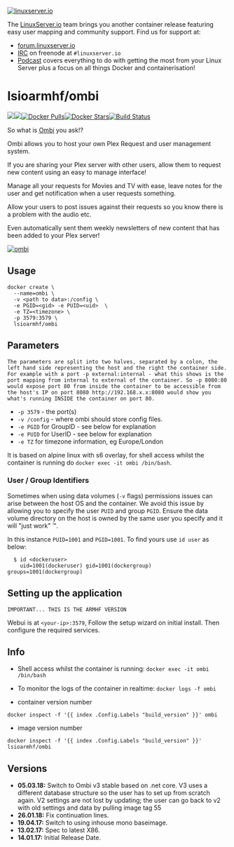 [linuxserverurl]: https://linuxserver.io
[forumurl]: https://forum.linuxserver.io
[ircurl]: https://www.linuxserver.io/irc/
[podcasturl]: https://www.linuxserver.io/podcast/
[appurl]: https://ombi.io/
[hub]: https://hub.docker.com/r/lsioarmhf/ombi/

[![linuxserver.io](https://raw.githubusercontent.com/linuxserver/docker-templates/master/linuxserver.io/img/linuxserver_medium.png)][linuxserverurl]

The [LinuxServer.io][linuxserverurl] team brings you another container release featuring easy user mapping and community support. Find us for support at:
* [forum.linuxserver.io][forumurl]
* [IRC][ircurl] on freenode at `#linuxserver.io`
* [Podcast][podcasturl] covers everything to do with getting the most from your Linux Server plus a focus on all things Docker and containerisation!

# lsioarmhf/ombi
[![](https://images.microbadger.com/badges/version/lsioarmhf/ombi.svg)](https://microbadger.com/images/lsioarmhf/ombi "Get your own version badge on microbadger.com")[![](https://images.microbadger.com/badges/image/lsioarmhf/ombi.svg)](https://microbadger.com/images/lsioarmhf/ombi "Get your own image badge on microbadger.com")[![Docker Pulls](https://img.shields.io/docker/pulls/lsioarmhf/ombi.svg)][hub][![Docker Stars](https://img.shields.io/docker/stars/lsioarmhf/ombi.svg)][hub][![Build Status](https://ci.linuxserver.io/buildStatus/icon?job=Docker-Builders/armhf/armhf-ombi)](https://ci.linuxserver.io/job/Docker-Builders/job/armhf/job/armhf-ombi/)

[hub]: https://hub.docker.com/r/linuxserver/ombi/

So what is [Ombi][appurl] you ask!?

Ombi allows you to host your own Plex Request and user management system.
 
If you are sharing your Plex server with other users, allow them to request new content using an easy to manage interface! 

Manage all your requests for Movies and TV with ease, leave notes for the user and get notification when a user requests something. 

Allow your users to post issues against their requests so you know there is a problem with the audio etc. 

Even automatically sent them weekly newsletters of new content that has been added to your Plex server!

[![ombi](https://raw.githubusercontent.com/linuxserver/docker-templates/master/linuxserver.io/img/ombi.png)][appurl]

## Usage

```
docker create \
  --name=ombi \
  -v <path to data>:/config \
  -e PGID=<gid> -e PUID=<uid>  \
  -e TZ=<timezone> \  
  -p 3579:3579 \
  lsioarmhf/ombi
```

## Parameters

`The parameters are split into two halves, separated by a colon, the left hand side representing the host and the right the container side. 
For example with a port -p external:internal - what this shows is the port mapping from internal to external of the container.
So -p 8080:80 would expose port 80 from inside the container to be accessible from the host's IP on port 8080
http://192.168.x.x:8080 would show you what's running INSIDE the container on port 80.`



* `-p 3579` - the port(s)
* `-v /config` - where ombi should store config files.
* `-e PGID` for GroupID - see below for explanation
* `-e PUID` for UserID - see below for explanation
* `-e TZ` for timezone information, eg Europe/London

It is based on alpine linux with s6 overlay, for shell access whilst the container is running do `docker exec -it ombi /bin/bash`.

### User / Group Identifiers

Sometimes when using data volumes (`-v` flags) permissions issues can arise between the host OS and the container. We avoid this issue by allowing you to specify the user `PUID` and group `PGID`. Ensure the data volume directory on the host is owned by the same user you specify and it will "just work" ™.

In this instance `PUID=1001` and `PGID=1001`. To find yours use `id user` as below:

```
  $ id <dockeruser>
    uid=1001(dockeruser) gid=1001(dockergroup) groups=1001(dockergroup)
```

## Setting up the application
`IMPORTANT... THIS IS THE ARMHF VERSION`

Webui is at `<your-ip>:3579`, Follow the setup wizard on initial install.  Then configure the required services.

## Info

* Shell access whilst the container is running: `docker exec -it ombi /bin/bash`
* To monitor the logs of the container in realtime: `docker logs -f ombi`

* container version number 

`docker inspect -f '{{ index .Config.Labels "build_version" }}' ombi`

* image version number

`docker inspect -f '{{ index .Config.Labels "build_version" }}' lsioarmhf/ombi`

## Versions

+ **05.03.18:** Switch to Ombi v3 stable based on .net core. V3 uses a different database structure so the user has to set up from scratch again. V2 settings are not lost by updating; the user can go back to v2 with old settings and data by pulling image tag 55
+ **26.01.18:** Fix continuation lines.
+ **19.04.17:** Switch to using inhouse mono baseimage.
+ **13.02.17:** Spec to latest X86.
+ **14.01.17:** Initial Release Date.
